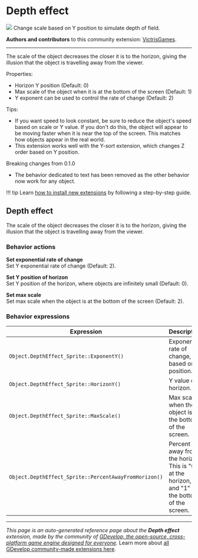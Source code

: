 # Depth effect

<img src="https://resources.gdevelop-app.com/assets/Icons/Line Hero Pack/Master/SVG/Virtual Reality/Virtual Reality_vr_computer_3d_cube_screen_tv.svg" class="extension-icon"></img>
Change scale based on Y position to simulate depth of field.

**Authors and contributors** to this community extension: [VictrisGames](https://gd.games/VictrisGames).

---

The scale of the object decreases the closer it is to the horizon, giving the illusion that the object is travelling away from the viewer.

Properties:

- Horizon Y position (Default: 0)
- Max scale of the object when it is at the bottom of the screen (Default: 1)
- Y exponent can be used to control the rate of change  (Default: 2)

Tips:

- If you want speed to look constant, be sure to reduce the object's speed based on scale or Y value.  If you don't do this, the object will appear to be moving faster when it is near the top of the screen.  This matches how objects appear in the real world.
- This extension works well with the Y-sort extension, which changes Z order based on Y position.

Breaking changes from 0.1.0

- The behavior dedicated to text has been removed as the other behavior now work for any object.


!!! tip
    Learn [how to install new extensions](/gdevelop5/extensions/search) by following a step-by-step guide.



## Depth effect 

The scale of the object decreases the closer it is to the horizon, giving the illusion that the object is travelling away from the viewer. 

### Behavior actions

**Set exponential rate of change**  
Set Y exponential rate of change (Default: 2).

**Set Y position of horizon**  
Set Y position of the horizon, where objects are infinitely small (Default: 0).

**Set max scale**  
Set max scale when the object is at the bottom of the screen (Default: 2).

### Behavior expressions

| Expression | Description |  |
|-----|-----|-----|
| `Object.DepthEffect_Sprite::ExponentY()` | Exponential rate of change, based on Y position. ||
| `Object.DepthEffect_Sprite::HorizonY()` | Y value of horizon. ||
| `Object.DepthEffect_Sprite::MaxScale()` | Max scale when the object is at the bottom of the screen. ||
| `Object.DepthEffect_Sprite::PercentAwayFromHorizon()` | Percent away from the horizon.  This is "0" at the horizon, and "1" at the bottom of the screen. ||

---

*This page is an auto-generated reference page about the **Depth effect** extension, made by the community of [GDevelop, the open-source, cross-platform game engine designed for everyone](https://gdevelop.io/).* Learn more about [all GDevelop community-made extensions here](/gdevelop5/extensions).